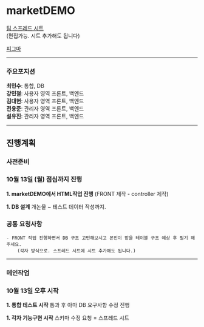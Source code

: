 # marketDEMO

[팀 스프레드 시트](https://docs.google.com/spreadsheets/d/1Oc1fbnkgcDMuQd03QQVy2wyel6cxXY1nyhEGNxIafB8/edit?gid=0#gid=0)    
(편집가능. 시트 추가해도 됩니다)

[피그마](https://www.figma.com/design/amLy5z6BomEXjUgbAdnB8F/%EC%BC%80%EC%9D%B4%EB%A7%88%EC%BC%93-%EC%87%BC%ED%95%91%EB%AA%B0-%ED%94%84%EB%A1%9C%EC%A0%9D%ED%8A%B8-%ED%99%94%EB%A9%B4-%EC%84%A4%EA%B3%84%EC%84%9C?node-id=0-1&p=f)
    
---
### 주요포지션
**최민수**: 통합, DB    
**강민철**: 사용자 영역 프론트, 백엔드    
**김대현**: 사용자 영역 프론트, 백엔드    
**전용준**: 관리자 영역 프론트, 백엔드    
**설유진**: 관리자 영역 프론트, 백엔드    

---
## 진행계획
### 사전준비
### 10월 13일 (월) 점심까지 진행
**1. marketDEMO에서 HTML작업 진행**
    (FRONT 제작 - controller 제작)

**1. DB 설계**
    개논물 ~ 테스트 데이터 작성까지.

### 공통 요청사항
    - FRONT 작업 진행하면서 DB 구조 고민해보시고 본인이 맡을 테이블 구조 예상 후 필기 해주세요.
        (각자 방식으로. 스프레드 시트에 시트 추가해도 됩니다.)
---
### 메인작업
### 10월 13일 오후 시작
**1. 통합 테스트 시작**
    통과 후 아마 DB 요구사항 수정 진행
    
**1. 각자 기능구현 시작**
    스키마 수정 요청 = 스프레드 시트

    
